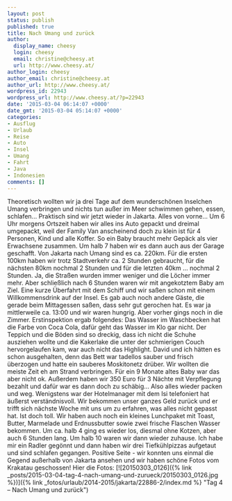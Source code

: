 ```yaml
---
layout: post
status: publish
published: true
title: Nach Umang und zurück
author:
  display_name: cheesy
  login: cheesy
  email: christine@cheesy.at
  url: http://www.cheesy.at/
author_login: cheesy
author_email: christine@cheesy.at
author_url: http://www.cheesy.at/
wordpress_id: 22943
wordpress_url: http://www.cheesy.at/?p=22943
date: '2015-03-04 06:14:07 +0000'
date_gmt: '2015-03-04 05:14:07 +0000'
categories:
- Ausflug
- Urlaub
- Reise
- Auto
- Insel
- Umang
- Fahrt
- Java
- Indonesien
comments: []
---
```

Theoretisch wollten wir ja drei Tage auf dem wunderschönen Inselchen Umang verbringen und nichts tun außer im Meer schwimmen gehen, essen, schlafen... Praktisch sind wir jetzt wieder in Jakarta.
Alles von vorne...
Um 6 Uhr morgens Ortszeit haben wir alles ins Auto gepackt und dreimal umgepackt, weil der Family Van anscheinend doch zu klein ist für 4 Personen, Kind und alle Koffer. So ein Baby braucht mehr Gepäck als vier Erwachsene zusammen. Um halb 7 haben wir es dann auch aus der Garage geschafft.
Von Jakarta nach Umang sind es ca. 220km. Für die ersten 100km haben wir trotz Stadtverkehr ca. 2 Stunden gebraucht, für die nächsten 80km nochmal 2 Stunden und für die letzten 40km ... nochmal 2 Stunden. Ja, die Straßen wurden immer weniger und die Löcher immer mehr.
Aber schließlich nach 6 Stunden waren wir mit angekotztem Baby am Ziel. Eine kurze Überfahrt mit dem Schiff und wir saßen schon mit einem Willkommensdrink auf der Insel. Es gab auch noch andere Gäste, die gerade beim Mittagessen saßen, dass sehr gut gerochen hat. Es war ja mittlerweile ca. 13:00 und wir waren hungrig. Aber vorher gings noch in die Zimmer.
Erstinspektion ergab folgendes: Das Wasser im Waschbecken hat die Farbe von Coca Cola, dafür geht das Wasser im Klo gar nicht. Der Teppich und die Böden sind so dreckig, dass ich nicht die Schuhe ausziehen wollte und die Kakerlake die unter der schmierigen Couch hervorgelaufen kam, war auch nicht das Highlight.
David und ich hätten es schon ausgehalten, denn das Bett war tadellos sauber und frisch überzogen und hatte ein sauberes Moskitonetz drüber. Wir wollten die meiste Zeit eh am Strand verbringen. Für ein 9 Monate altes Baby war das aber nicht ok. Außerdem haben wir 350 Euro für 3 Nächte mit Verpflegung bezahlt und dafür war es dann doch zu schäbig...
Also alles wieder packen und weg. Wenigstens war der Hotelmanager mit dem Isi telefoniert hat äußerst verständnisvoll. Wir bekommen unser ganzes Geld zurück und er trifft sich nächste Woche mit uns um zu erfahren, was alles nicht gepasst hat. Ist doch toll. Wir haben auch noch ein kleines Lunchpaket mit Toast, Butter, Marmelade und Erdnussbutter sowie zwei frische Flaschen Wasser bekommen.
Um ca. halb 4 ging es wieder los, diesmal ohne Kotzen, aber auch 6 Stunden lang.
Um halb 10 waren wir dann wieder zuhause. Ich habe mir ein Radler gegönnt und dann haben wir drei Tiefkühlpizzas aufgetaut und sind schlafen gegangen.
Positive Seite - wir konnten uns einmal die Gegend außerhalb von Jakarta ansehen und wir haben schöne Fotos vom Krakatau geschossen!
Hier die Fotos:
[![20150303_0126]({% link _posts/2015-03-04-tag-4-nach-umang-und-zurueck/20150303_0126.jpg %})]({% link _fotos/urlaub/2014-2015/jakarta/22886-2/index.md %} "Tag 4 – Nach Umang und zurück")
